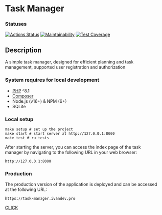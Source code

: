 # Task Manager
###  Statuses
[![Actions Status](https://github.com/abstract-point/php-project-57/actions/workflows/main-check.yml/badge.svg)](https://github.com/abstract-point/php-project-57/actions)
[![Maintainability](https://api.codeclimate.com/v1/badges/1c948fdeaf5cba6c5101/maintainability)](https://codeclimate.com/github/abstract-point/php-project-57/maintainability)
[![Test Coverage](https://api.codeclimate.com/v1/badges/1c948fdeaf5cba6c5101/test_coverage)](https://codeclimate.com/github/abstract-point/php-project-57/test_coverage)

## Description

A simple task manager, designed for efficient planning and task management, supported user registration and authorization

### System requires for local development
- [PHP](https://www.php.net/) ^8.1
- [Composer](https://getcomposer.org/download/)
- Node.js (v16+) & NPM (6+)
- SQLite

### Local setup
```shell
make setup # set up the project
make start # start server at http://127.0.0.1:8000
make test # ru tests
```
After starting the server, you can access the index page of the task manager by navigating to the following URL in your web browser:
```text
http://127.0.0.1:8000
```
### Production
The production version of the application is deployed and can be accessed at the following URL:
```text
https://task-manager.ivandev.pro
```
[CLICK](https://ivandev.pro/task-manager)
